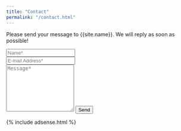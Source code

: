 ```yaml
---
title: "Contact"
permalink: "/contact.html"
---
```


<form action="https://api.staticforms.xyz/submit" method="post">
<input type="hidden" name="accessKey" value="ddac2390-00d8-42e4-800e-d0a2f3eab568">  
<p class="mb-4">Please send your message to {{site.name}}. We will reply as soon as possible!</p>
<div class="form-group row">
<div class="col-md-6">
<input class="form-control" type="text" name="name" placeholder="Name*" required>
</div>
<div class="col-md-6">
<input class="form-control" type="email" name="_replyto" placeholder="E-mail Address*" required>
</div>
</div>
<textarea rows="8" class="form-control mb-3" name="message" placeholder="Message*" required></textarea>    
<input type="hidden" name="redirectTo" value="https://souhazra.github.io/welcome-to-learn-with-souren">
<input class="btn btn-success" type="submit" value="Send">
</form>

{% include adsense.html %}